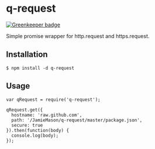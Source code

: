 q-request
=========

[![Greenkeeper badge](https://badges.greenkeeper.io/AndreasPizsa/q-request.svg)](https://greenkeeper.io/)

Simple promise wrapper for http.request and https.request.

## Installation

    $ npm install -d q-request

## Usage

    var qRequest = require('q-request');

    qRequest.get({
      hostname: 'raw.github.com',
      path: '/JamieMason/q-request/master/package.json',
      secure: true
    }).then(function(body) {
      console.log(body);
    });
